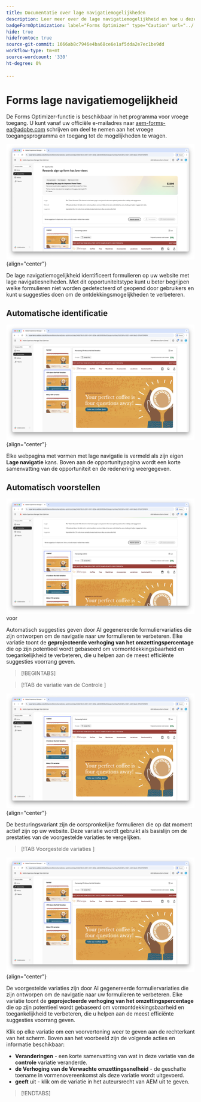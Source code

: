 ```yaml
---
title: Documentatie over lage navigatiemogelijkheden
description: Leer meer over de lage navigatiemogelijkheid en hoe u deze kunt gebruiken om de betrokkenheid van formulieren op uw website te verbeteren.
badgeFormOptimization: label="Forms Optimizer" type="Caution" url="../../opportunity-types/form-optimization.md" tooltip="Forms Optimizer"
hide: true
hidefromtoc: true
source-git-commit: 1666ab8c7946e4ba68ce6e1af5dda2e7ec1be9dd
workflow-type: tm+mt
source-wordcount: '330'
ht-degree: 0%

---
```



# Forms lage navigatiemogelijkheid

<span class="preview"> De Forms Optimizer-functie is beschikbaar in het programma voor vroege toegang. U kunt vanaf uw officiële e-mailadres naar aem-forms-ea@adobe.com schrijven om deel te nemen aan het vroege toegangsprogramma en toegang tot de mogelijkheden te vragen. </span>

![ Lage navigatiemogelijkheid ](./assets/low-navigation/hero.png){align="center"}

De lage navigatiemogelijkheid identificeert formulieren op uw website met lage navigatiesnelheden. Met dit opportuniteitstype kunt u beter begrijpen welke formulieren niet worden gedetecteerd of geopend door gebruikers en kunt u suggesties doen om de ontdekkingsmogelijkheden te verbeteren.

## Automatische identificatie

![ auto-identificeer lage navigatie ](./assets/low-navigation/auto-identify.png){align="center"}

Elke webpagina met vormen met lage navigatie is vermeld als zijn eigen **Lage navigatie** kans. Boven aan de opportunitypagina wordt een korte samenvatting van de opportuniteit en de redenering weergegeven.

## Automatisch voorstellen

![ auto-stelt lage navigatie ](./assets/low-navigation/auto-suggest.png) voor

Automatisch suggesties geven door AI gegenereerde formuliervariaties die zijn ontworpen om de navigatie naar uw formulieren te verbeteren. Elke variatie toont de **geprojecteerde verhoging van het omzettingspercentage** die op zijn potentieel wordt gebaseerd om vormontdekkingsbaarheid en toegankelijkheid te verbeteren, die u helpen aan de meest efficiënte suggesties voorrang geven.

>[!BEGINTABS]

>[!TAB  de variatie van de Controle ]

![ de variaties van de Controle ](./assets/low-navigation/control-variation.png){align="center"}

De besturingsvariant zijn de oorspronkelijke formulieren die op dat moment actief zijn op uw website. Deze variatie wordt gebruikt als basislijn om de prestaties van de voorgestelde variaties te vergelijken.

>[!TAB  Voorgestelde variaties ]

![ Voorgestelde variaties ](./assets/low-navigation/suggested-variations.png){align="center"}

De voorgestelde variaties zijn door AI gegenereerde formuliervariaties die zijn ontworpen om de navigatie naar uw formulieren te verbeteren. Elke variatie toont de **geprojecteerde verhoging van het omzettingspercentage** die op zijn potentieel wordt gebaseerd om vormontdekkingsbaarheid en toegankelijkheid te verbeteren, die u helpen aan de meest efficiënte suggesties voorrang geven.

Klik op elke variatie om een voorvertoning weer te geven aan de rechterkant van het scherm. Boven aan het voorbeeld zijn de volgende acties en informatie beschikbaar:

* **Veranderingen** - een korte samenvatting van wat in deze variatie van de **controle** variatie veranderde.
* **de Verhoging van de Verwachte omzettingssnelheid** - de geschatte toename in vormenovereenkomst als deze variatie wordt uitgevoerd.
* **geeft** uit - klik om de variatie in het auteursrecht van AEM uit te geven.

>[!ENDTABS]

<!-- 

## Auto-optimize

[!BADGE Ultimate]{type=Positive tooltip="Ultimate"}

![Auto-optimize low navigation](./assets/low-views/auto-optimize.png){align="center"}

Sites Optimizer Ultimate adds the ability to deploy auto-optimization for the issues found by the low navigation opportunity.

>[!BEGINTABS]

>[!TAB Test multiple]


>[!TAB Publish selected]

{{auto-optimize-deploy-optimization-slack}}

>[!TAB Request approval]

{{auto-optimize-request-approval}}

>[!ENDTABS]

-->

